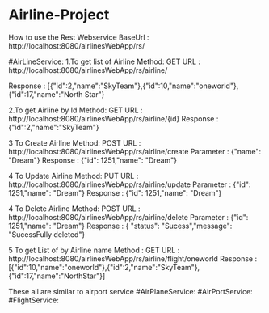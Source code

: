 # Airline-Project

How to use the Rest Webservice
BaseUrl : http://localhost:8080/airlinesWebApp/rs/

#AirLineService: 
1.To get list of Airline Method: GET URL : http://localhost:8080/airlinesWebApp/rs/airline/ 

Response : [{"id":2,"name":"SkyTeam"},{"id":10,"name":"oneworld"},{"id":17,"name":"North Star"}

2.To get Airline by Id Method: GET URL : http://localhost:8080/airlinesWebApp/rs/airline/{id} 
Response : {"id":2,"name":"SkyTeam"}

3 To Create Airline Method: POST URL : http://localhost:8080/airlinesWebApp/rs/airline/create
 Parameter : {"name": "Dream"} Response : {"id": 1251,"name": "Dream"}

4 To Update Airline Method: PUT URL : http://localhost:8080/airlinesWebApp/rs/airline/update 
Parameter : {"id": 1251,"name": "Dream"} Response : {"id": 1251,"name": "Dream"}

4 To Delete Airline Method: POST URL : http://localhost:8080/airlinesWebApp/rs/airline/delete
 Parameter : {"id": 1251,"name": "Dream"} Response : { "status": "Sucess","message": "SucessFully deleted"}

5 To get List of by Airline name Method : GET URL : http://localhost:8080/airlinesWebApp/rs/airline/flight/oneworld
     Response : [{"id":10,"name":"oneworld"},{"id":2,"name":"SkyTeam"},{"id":17,"name":"NorthStar"}]

 These all are similar to airport service
#AirPlaneService: 
#AirPortService: 
#FlightService:
